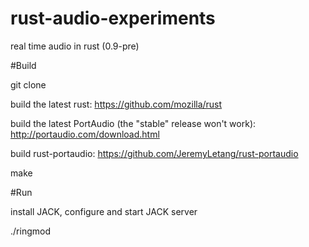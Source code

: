 rust-audio-experiments
======================

real time audio in rust (0.9-pre)

#Build

git clone

build the latest rust: https://github.com/mozilla/rust

build the latest PortAudio (the "stable" release won't work): http://portaudio.com/download.html

build rust-portaudio: https://github.com/JeremyLetang/rust-portaudio

make

#Run

install JACK, configure and start JACK server

./ringmod

